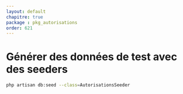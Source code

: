 ```yaml
---
layout: default
chapitre: true
package : pkg_autorisations
order: 621
---
```


# Générer des données de test avec des seeders

````bash
php artisan db:seed --class=AutorisationsSeeder

````